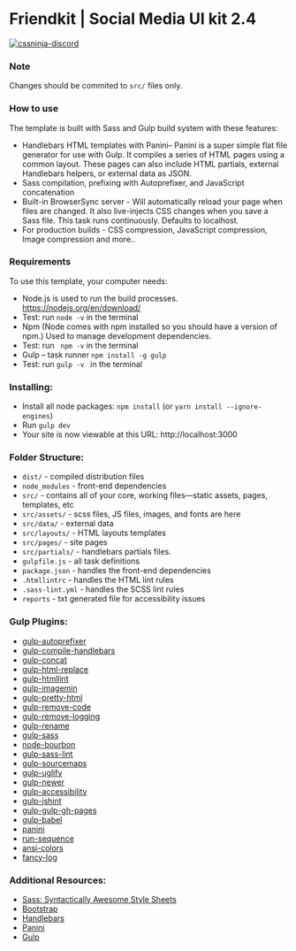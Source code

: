 # Friendkit | Social Media UI kit 2.4

[![cssninja-discord](https://img.shields.io/discord/785473098069311510?label=join%20us%20on%20discord&color=6944EC)](https://discord.cssninja.io/)

### Note

Changes should be commited to `src/` files only.

### How to use

The template is built with Sass and Gulp build system with these features:

-	Handlebars HTML templates with Panini– Panini is a super simple flat file generator for use with Gulp. It compiles a series of HTML pages using a common layout. These pages can also include HTML partials, external Handlebars helpers, or external data as JSON.
-	Sass compilation, prefixing with Autoprefixer, and JavaScript concatenation
-	Built-in BrowserSync server - Will automatically reload your page when files are changed. It also live-injects CSS changes when you save a Sass file. This task runs continuously. Defaults to localhost.
-	For production builds - CSS compression, JavaScript compression, Image compression and more..


### Requirements

To use this template, your computer needs:

-	Node.js is used to run the build processes. https://nodejs.org/en/download/
-   Test: run ` node -v ` in the terminal
-	Npm (Node comes with npm installed so you should have a version of npm.) Used to manage development dependencies.
-   Test: run ` npm -v`  in the terminal
-	Gulp – task runner
	`npm install -g gulp`
-	Test: run `gulp -v ` in the terminal

### Installing:

- Install all node packages: `npm install` (or `yarn install --ignore-engines`)
- Run `gulp dev`
- Your site is now viewable at this URL: http://localhost:3000


### Folder Structure:

- `dist/` - compiled distribution files
- `node_modules` - front-end dependencies
- `src/` - contains all of your core, working files—static assets, pages, templates, etc
- `src/assets/` - scss files, JS files, images, and fonts are here
- `src/data/` - external data
- `src/layouts/` - HTML layouts templates
- `src/pages/` - site pages
- `src/partials/` - handlebars partials files.
- `gulpfile.js` - all task definitions
- `package.json` - handles the front-end dependencies
- `.htmllintrc` - handles the HTML lint rules
- `.sass-lint.yml` - handles the SCSS lint rules
- `reports` - txt generated file for accessibility issues

### Gulp Plugins:
- [gulp-autoprefixer](https://www.npmjs.com/package/gulp-autoprefixer)
- [gulp-compile-handlebars](https://www.npmjs.com/package/gulp-compile-handlebars)
- [gulp-concat](https://www.npmjs.com/package/gulp-concat)
- [gulp-html-replace](https://www.npmjs.com/package/gulp-html-replace)
- [gulp-htmllint](https://www.npmjs.com/package/gulp-htmllint)
- [gulp-imagemin](https://www.npmjs.com/package/gulp-imagemin)
- [gulp-pretty-html](https://www.npmjs.com/package/gulp-pretty-html)
- [gulp-remove-code](https://www.npmjs.com/package/gulp-remove-code)
- [gulp-remove-logging](https://www.npmjs.com/package/gulp-remove-logging)
- [gulp-rename](https://www.npmjs.com/package/gulp-rename)
- [gulp-sass](https://www.npmjs.com/package/gulp-sass)
- [node-bourbon](https://www.npmjs.com/package/node-bourbon)
- [gulp-sass-lint](https://www.npmjs.com/package/gulp-sass-lint)
- [gulp-sourcemaps](https://www.npmjs.com/package/gulp-sourcemaps)
- [gulp-uglify](https://www.npmjs.com/package/gulp-uglify)
- [gulp-newer](https://www.npmjs.com/package/gulp-newer)
- [gulp-accessibility](https://www.npmjs.com/package/gulp-accessibility)
- [gulp-jshint](https://www.npmjs.com/package/gulp-jshint)
- [gulp-gulp-gh-pages](https://www.npmjs.com/package/gulp-gh-pages)
- [gulp-babel](https://www.npmjs.com/package/gulp-babel)
- [panini](https://www.npmjs.com/package/panini)
- [run-sequence](https://www.npmjs.com/package/run-sequence)
- [ansi-colors](https://www.npmjs.com/package/ansi-colors)
- [fancy-log](https://www.npmjs.com/package/fancy)


### Additional Resources:
- [Sass: Syntactically Awesome Style Sheets](http://sass-lang.com/)
- [Bootstrap](https://getbootstrap.com/)
- [Handlebars](http://handlebarsjs.com/)
- [Panini](https://github.com/zurb/panini)
- [Gulp](https://gulpjs.org/getting-started)
